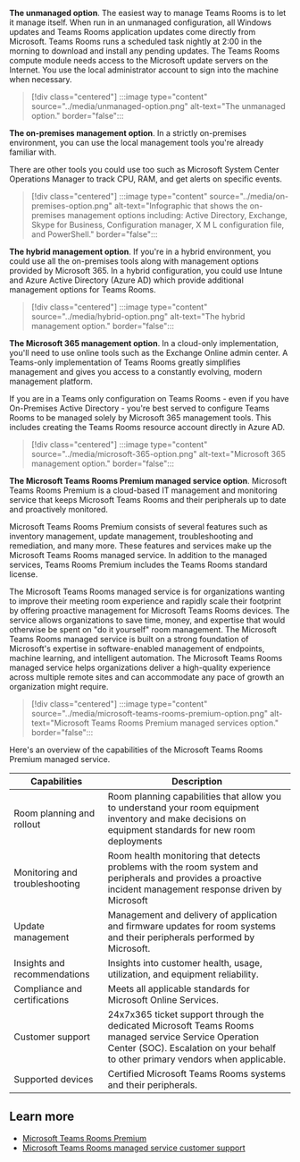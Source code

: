 **The unmanaged option**. The easiest way to manage Teams Rooms is to let it manage itself. When run in an unmanaged configuration, all Windows updates and Teams Rooms application updates come directly from Microsoft. Teams Rooms runs a scheduled task nightly at 2:00 in the morning to download and install any pending updates. The Teams Rooms compute module needs access to the Microsoft update servers on the Internet. You use the local administrator account to sign into the machine when necessary.

> [!div class="centered"]
> :::image type="content" source="../media/unmanaged-option.png" alt-text="The unmanaged option." border="false":::

**The on-premises management option**. In a strictly on-premises environment, you can use the local management tools you're already familiar with.

There are other tools you could use too such as Microsoft System Center Operations Manager to track CPU, RAM, and get alerts on specific events.

> [!div class="centered"]
> :::image type="content" source="../media/on-premises-option.png" alt-text="Infographic that shows the on-premises management options including: Active Directory, Exchange, Skype for Business, Configuration manager, X M L configuration file, and PowerShell." border="false":::

**The hybrid management option**. If you're in a hybrid environment, you could use all the on-premises tools along with management options provided by Microsoft 365. In a hybrid configuration, you could use Intune and Azure Active Directory (Azure AD) which provide additional management options for Teams Rooms.

> [!div class="centered"]
> :::image type="content" source="../media/hybrid-option.png" alt-text="The hybrid management option." border="false":::

**The Microsoft 365 management option**. In a cloud-only implementation, you'll need to use online tools such as the Exchange Online admin center. A Teams-only implementation of Teams Rooms greatly simplifies management and gives you access to a constantly evolving, modern management platform.

If you are in a Teams only configuration on Teams Rooms - even if you have On-Premises Active Directory - you're best served to configure Teams Rooms to be managed solely by Microsoft 365 management tools. This includes creating the Teams Rooms resource account directly in Azure AD.

> [!div class="centered"]
> :::image type="content" source="../media/microsoft-365-option.png" alt-text="Microsoft 365 management option." border="false":::

**The Microsoft Teams Rooms Premium managed service option**. Microsoft Teams Rooms Premium is a cloud-based IT management and monitoring service that keeps Microsoft Teams Rooms and their peripherals up to date and proactively monitored.

Microsoft Teams Rooms Premium consists of several features such as inventory management, update management, troubleshooting and remediation, and many more. These features and services make up the Microsoft Teams Rooms managed service. In addition to the managed services, Teams Rooms Premium includes the Teams Rooms standard license.

The Microsoft Teams Rooms managed service is for organizations wanting to improve their meeting room experience and rapidly scale their footprint by offering proactive management for Microsoft Teams Rooms devices. The service allows organizations to save time, money, and expertise that would otherwise be spent on "do it yourself" room management. The Microsoft Teams Rooms managed service is built on a strong foundation of Microsoft's expertise in software-enabled management of endpoints, machine learning, and intelligent automation. The Microsoft Teams Rooms managed service helps organizations deliver a high-quality experience across multiple remote sites and can accommodate any pace of growth an organization might require.

> [!div class="centered"]
> :::image type="content" source="../media/microsoft-teams-rooms-premium-option.png" alt-text="Microsoft Teams Rooms Premium managed services option." border="false":::

Here's an overview of the capabilities of the Microsoft Teams Rooms Premium managed service.

|Capabilities | Description|
|---|---|
| Room planning and rollout| Room planning capabilities that allow you to understand your room equipment inventory and make decisions on equipment standards for new room deployments|
| Monitoring and troubleshooting| Room health monitoring that detects problems with the room system and peripherals and provides a proactive incident management response driven by Microsoft|
| Update management| Management and delivery of application and firmware updates for room systems and their peripherals performed by Microsoft.|
| Insights and recommendations| Insights into customer health, usage, utilization, and equipment reliability.|
| Compliance and certifications| Meets all applicable standards for Microsoft Online Services.|
| Customer support| 24x7x365 ticket support through the dedicated Microsoft Teams Rooms managed service Service Operation Center (SOC). Escalation on your behalf to other primary vendors when applicable. |
| Supported devices| Certified Microsoft Teams Rooms systems and their peripherals.|

## Learn more

- [Microsoft Teams Rooms Premium](https://rooms.microsoft.com?azure-portal=true)
- [Microsoft Teams Rooms managed service customer support](/microsoftteams/rooms/microsoft-teams-rooms-premium#customer-support)
